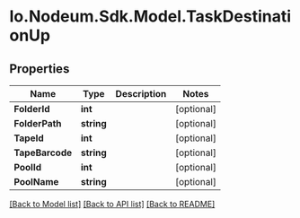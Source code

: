 # Io.Nodeum.Sdk.Model.TaskDestinationUp
## Properties

Name | Type | Description | Notes
------------ | ------------- | ------------- | -------------
**FolderId** | **int** |  | [optional] 
**FolderPath** | **string** |  | [optional] 
**TapeId** | **int** |  | [optional] 
**TapeBarcode** | **string** |  | [optional] 
**PoolId** | **int** |  | [optional] 
**PoolName** | **string** |  | [optional] 

[[Back to Model list]](../README.md#documentation-for-models) [[Back to API list]](../README.md#documentation-for-api-endpoints) [[Back to README]](../README.md)

